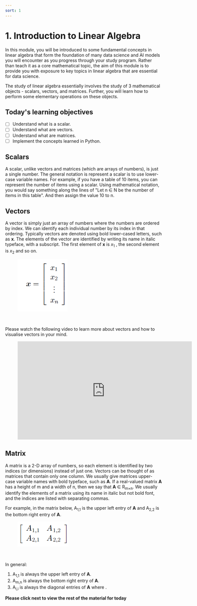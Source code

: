 ```yaml
---
sort: 1
---
```


# 1. Introduction to Linear Algebra

In this module, you will be introduced to some fundamental concepts in linear algebra
that form the foundation of many data science and AI models you will encounter
as you progress through your study program. Rather than teach it as a core mathematical
topic, the aim of this module is to provide you with exposure to key topics in linear
algebra that are essential for data science.

The study of linear algebra essentially involves the study of 3 mathematical objects -
scalars, vectors, and matrices. Further, you will learn how to perform some
elementary operations on these objects.

## Today's learning objectives
- [ ] Understand what is a scalar.
- [ ] Understand what are vectors.
- [ ] Understand what are matrices.
- [ ] Implement the concepts learned in Python.

## Scalars

A scalar, unlike vectors and matrices (which are arrays of numbers), is just a single
number. The general notation is represent a scalar is to use lower-case variable names.
For example, if you have a table of 10 items, you can represent the number of items
using a scalar. Using mathematical notation, you would say something along the
lines of "Let n ∈ N be the number of items in this table".
And then assign the value 10 to n.

## Vectors

A vector is simply just an array of numbers where the numbers are ordered by index.
We can identify each individual number by its index in that ordering.
Typically vectors are denoted using bold lower-cased letters, such
as **x**. The elements of the vector are identified by writing its name in italic
typeface, with a subscript. The first element of **x** is _x_<sub>1</sub> ,
the second element is  _x_<sub>2</sub> and so on.

<figure>
    <img src=".\assets\vectors.PNG" />
    <figcaption></figcaption>
</figure>
<br>

Please watch the following video to learn more about vectors and how to visualise
vectors in your mind.

<!-- blank line -->
<figure class="video_container">
<iframe width="560" height="315" src="https://www.youtube.com/embed/fNk_zzaMoSs?controls=0" title="YouTube video player" frameborder="0" allow="accelerometer; autoplay; clipboard-write; encrypted-media; gyroscope; picture-in-picture" allowfullscreen></iframe>
</figure>
<!-- blank line -->

## Matrix
A matrix is a 2-D array of numbers, so each element is identified
by two indices (or dimensions) instead of just one. Vectors can be thought of as
matrices that contain only one column. We usually give matrices upper-case
variable names with bold typeface, such as **A**. If a real-valued matrix **A** has
a height of m and a width of n, then we say that **A** ∈ R<sub>m×n</sub>. We usually
identify the elements of a matrix using its name in italic but not bold font,
and the indices are listed with separating commas.

For example, in the matrix below, A<sub>1,1</sub> is the
upper left entry of **A** and A<sub>2,2</sub> is the bottom right entry of **A**.

<figure>
    <img src=".\assets\matrix.PNG" />
    <figcaption></figcaption>
</figure>
<br>

In general:
1. A<sub>1,1</sub> is always the upper left entry of **A**.
2. A<sub>m,n</sub> is always the bottom right entry of **A**.
3. A<sub>i,i</sub> is always the diagonal entries of **A** where .




**Please click next to view the rest of the material for today**

